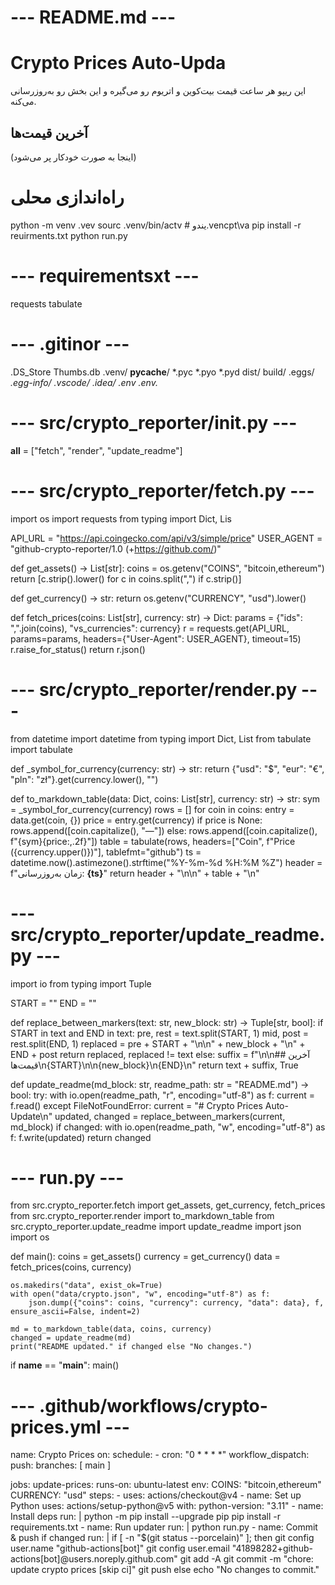 # --- README.md ---
# Crypto Prices Auto-Upda

این ریپو هر ساعت قیمت بیت‌کوین و اتریوم رو می‌گیره و این بخش رو به‌روزرسانی می‌کنه.

## آخرین قیمت‌ها
<!-- CRYPTO:STart -->

(اینجا به صورت خودکار پر می‌شود)

<!-- CRYPO:EN -->

# راه‌اندازی محلی
python -m venv .vev
sourc .venv/bin/actv   # یندو.vencpt\va
pip install -r reuirments.txt
python run.py


# --- requirementsxt ---
requests
tabulate


# --- .gitinor ---
.DS_Store
Thumbs.db
.venv/
__pycache__/
*.pyc
*.pyo
*.pyd
dist/
build/
.eggs/
*.egg-info/
.vscode/
.idea/
.env
.env.*


# --- src/crypto_reporter/__init__.py ---
__all__ = ["fetch", "render", "update_readme"]


# --- src/crypto_reporter/fetch.py ---
import os
import requests
from typing import Dict, Lis

API_URL = "https://api.coingecko.com/api/v3/simple/price"
USER_AGENT = "github-crypto-reporter/1.0 (+https://github.com/)"

def get_assets() -> List[str]:
    coins = os.getenv("COINS", "bitcoin,ethereum")
    return [c.strip().lower() for c in coins.split(",") if c.strip()]

def get_currency() -> str:
    return os.getenv("CURRENCY", "usd").lower()

def fetch_prices(coins: List[str], currency: str) -> Dict:
    params = {"ids": ",".join(coins), "vs_currencies": currency}
    r = requests.get(API_URL, params=params, headers={"User-Agent": USER_AGENT}, timeout=15)
    r.raise_for_status()
    return r.json()


# --- src/crypto_reporter/render.py ---
from datetime import datetime
from typing import Dict, List
from tabulate import tabulate

def _symbol_for_currency(currency: str) -> str:
    return {"usd": "$", "eur": "€", "pln": "zł"}.get(currency.lower(), "")

def to_markdown_table(data: Dict, coins: List[str], currency: str) -> str:
    sym = _symbol_for_currency(currency)
    rows = []
    for coin in coins:
        entry = data.get(coin, {})
        price = entry.get(currency)
        if price is None:
            rows.append([coin.capitalize(), "—"])
        else:
            rows.append([coin.capitalize(), f"{sym}{price:,.2f}"])
    table = tabulate(rows, headers=["Coin", f"Price ({currency.upper()})"], tablefmt="github")
    ts = datetime.now().astimezone().strftime("%Y-%m-%d %H:%M %Z")
    header = f"زمان به‌روزرسانی: **{ts}**"
    return header + "\n\n" + table + "\n"


# --- src/crypto_reporter/update_readme.py ---
import io
from typing import Tuple

START = "<!-- CRYPTO:START -->"
END   = "<!-- CRYPTO:END -->"

def replace_between_markers(text: str, new_block: str) -> Tuple[str, bool]:
    if START in text and END in text:
        pre, rest = text.split(START, 1)
        mid, post = rest.split(END, 1)
        replaced = pre + START + "\n\n" + new_block + "\n" + END + post
        return replaced, replaced != text
    else:
        suffix = f"\n\n## آخرین قیمت‌ها\n{START}\n\n{new_block}\n{END}\n"
        return text + suffix, True

def update_readme(md_block: str, readme_path: str = "README.md") -> bool:
    try:
        with io.open(readme_path, "r", encoding="utf-8") as f:
            current = f.read()
    except FileNotFoundError:
        current = "# Crypto Prices Auto-Update\n"
    updated, changed = replace_between_markers(current, md_block)
    if changed:
        with io.open(readme_path, "w", encoding="utf-8") as f:
            f.write(updated)
    return changed


# --- run.py ---
from src.crypto_reporter.fetch import get_assets, get_currency, fetch_prices
from src.crypto_reporter.render import to_markdown_table
from src.crypto_reporter.update_readme import update_readme
import json
import os

def main():
    coins = get_assets()
    currency = get_currency()
    data = fetch_prices(coins, currency)

    os.makedirs("data", exist_ok=True)
    with open("data/crypto.json", "w", encoding="utf-8") as f:
        json.dump({"coins": coins, "currency": currency, "data": data}, f, ensure_ascii=False, indent=2)

    md = to_markdown_table(data, coins, currency)
    changed = update_readme(md)
    print("README updated." if changed else "No changes.")

if __name__ == "__main__":
    main()


# --- .github/workflows/crypto-prices.yml ---
name: Crypto Prices
on:
  schedule:
    - cron: "0 * * * *"
  workflow_dispatch:
  push:
    branches: [ main ]

jobs:
  update-prices:
    runs-on: ubuntu-latest
    env:
      COINS: "bitcoin,ethereum"
      CURRENCY: "usd"
    steps:
      - uses: actions/checkout@v4
      - name: Set up Python
        uses: actions/setup-python@v5
        with:
          python-version: "3.11"
      - name: Install deps
        run: |
          python -m pip install --upgrade pip
          pip install -r requirements.txt
      - name: Run updater
        run: |
          python run.py
      - name: Commit & push if changed
        run: |
          if [ -n "$(git status --porcelain)" ]; then
            git config user.name "github-actions[bot]"
            git config user.email "41898282+github-actions[bot]@users.noreply.github.com"
            git add -A
            git commit -m "chore: update crypto prices [skip ci]"
            git push
          else
            echo "No changes to commit."
